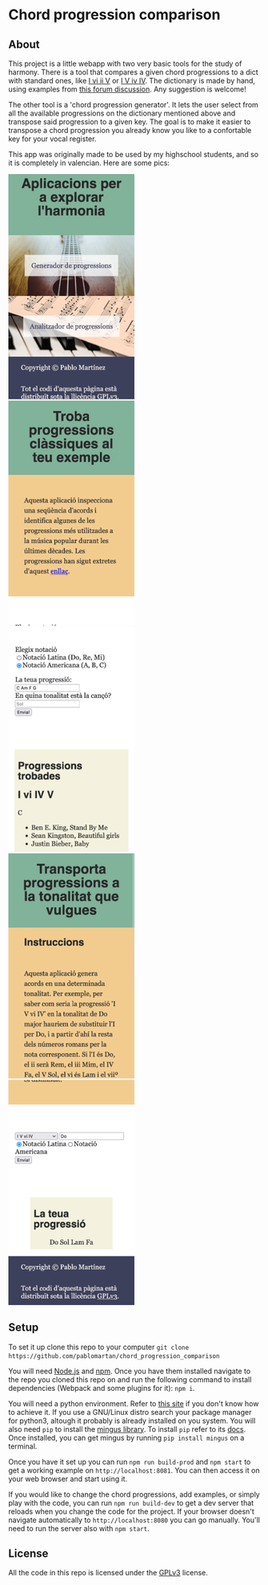 # Chord progression comparison
## About
This project is a little webapp with two very basic tools for the study of
harmony. There is a tool that compares a given chord progressions to a dict
with standard ones, like [I vi ii V](https://www.youtube.com/watch?v=MrTz5xjmso4)
or [I V iv IV](https://www.youtube.com/watch?v=0mPAO0R8uuQ). The dictionary is
made by hand, using examples from [this forum
discussion](https://www.hispasonic.com/foros/armonia-pop-para-torpes/501174).
Any suggestion is welcome!

The other tool is a 'chord progression generator'. It lets the user select from
all the available progressions on the dictionary mentioned above and transpose
said progression to a given key. The goal is to make it easier to transpose a
chord progression you already know you like to a confortable key for your vocal
register.

This app was originally made to be used by my highschool students, and so it is
completely in valencian. Here are some pics:

<img alt="Home Page" src="https://github.com/pablomartan/chord_progression_comparison/raw/main/shots/home.png" width=50% />
<img alt"Analyzer Explanation" src="https://github.com/pablomartan/chord_progression_comparison/raw/main/shots/an-expl.png" width=50% />
<img alt="Analyzer Results" src="https://github.com/pablomartan/chord_progression_comparison/raw/main/shots/an-res.png" width=50% />
<img alt="Generator Explanation" src="https://github.com/pablomartan/chord_progression_comparison/raw/main/shots/gen-expl.png" width=50% />
<img alt="Generator Results" src="https://github.com/pablomartan/chord_progression_comparison/raw/main/shots/gen-res.png" width=50% />

## Setup
To set it up clone this repo to your computer
`git clone https://github.com/pablomartan/chord_progression_comparison`

You will need [Node.js](https://nodejs.org/en/) and [npm](https://www.npmjs.com/).
Once you have them installed navigate to the repo you cloned this repo on and
run the following command to install dependencies (Webpack and some plugins for
it):
`npm i`.

You will need a python environment. Refer to [this
site](https://wiki.python.org/moin/BeginnersGuide/Download) if you don't know
how to achieve it. If you use a GNU/Linux distro search your package manager
for python3, altough it probably is already installed on you system. You will
also need `pip` to install the [mingus library](https://github.com/bspaans/python-mingus).
To install `pip` refer to its
[docs](https://pip.pypa.io/en/stable/installation/). Once installed, you can
get mingus by running `pip install mingus` on a terminal.

Once you have it set up you can run `npm run build-prod` and `npm start` to get
a working example on `http://localhost:8081`. You can then access it on your
web browser and start using it.

If you would like to change the chord
progressions, add examples, or simply play with the code, you can run `npm run
build-dev` to get a dev server that reloads when you change the code for the
project. If your browser doesn't navigate automatically to
`http://localhost:8080` you can go manually. You'll need to run the server also
with `npm start`.

## License
All the code in this repo is licensed under the [GPLv3](./LICENSE) license.
